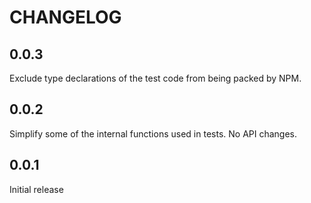 # CHANGELOG

## 0.0.3 

Exclude type declarations of the test code from being packed by NPM.

## 0.0.2

Simplify some of the internal functions used in tests. No API changes.

## 0.0.1

Initial release